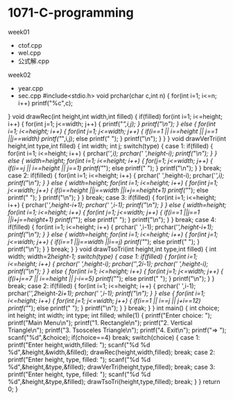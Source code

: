 # 1071-C-programming

week01
* ctof.cpp
* wel.cpp
* 公式解.cpp
 
week02
* year.cpp
* sec.cpp
#include<stdio.h>
void prchar(char c,int n)
{
    for(int i=1; i<=n; i++)
        printf("%c",c);

}
void drawRec(int height,int width,int filled)
{
    if(filled)
        for(int i=1; i<=height; i++)
        {
            for(int j=1; j<=width; j++)
            {
                printf("*",i,j);
            }
            printf("\n");
        }
    else
    {
        for(int i=1; i<=height; i++)
        {
            for(int j=1; j<=width; j++)
            {
                if(i==1 || i==height || j==1 ||j==width)
                    printf("*",i,j);
                else
                    printf(" ");
            }
            printf("\n");
        }
    }
}
void drawVerTri(int height,int type,int filled)
{
    int width;
    int j;
    switch(type)
    {
    case 1:
        if(filled)
        {
            for(int i=1; i<=height; i++)
            {
                prchar('*',i);
                prchar(' ',height-i);
                printf("\n");
            }
        }
        else
        {
            width=height;
            for(int i=1; i<=height; i++)
            {
                for(j=1; j<=width; j++)
                {
                    if(i==j || i==height || j==1)
                        printf("*");
                    else
                        printf(" ");
                }
                printf("\n");
            }
        }
        break;
    case 2:
        if(filled)
        {
            for(int i=1; i<=height; i++)
            {
                prchar(' ',height-i);
                prchar('*',i);
                printf("\n");
            }
        }
        else
        {
            width=height;
            for(int i=1; i<=height; i++)
            {
                for(int j=1; j<=width; j++)
                {
                    if(i==height ||j==width ||i+j==height+1)
                        printf("*");
                    else
                        printf(" ");
                }
                printf("\n");
            }
        }
        break;
    case 3:
        if(filled)
        {
            for(int i=1; i<=height; i++)
            {
                prchar('*',height-i+1);
                prchar(' ',i-1);
                printf("\n");
            }
        }
        else
        {
            width=height;
            for(int i=1; i<=height; i++)
            {
                for(int j=1; j<=width; j++)
                {
                    if(i==1 ||j==1 ||i+j==height+1)
                        printf("*");
                    else
                        printf(" ");
                }
                printf("\n");
            }
        }
        break;
    case 4:
        if(filled)
        {
            for(int i=1; i<=height; i++)
            {
                prchar(' ',i-1);
                prchar('*',height-i+1);
                printf("\n");
            }
        }
        else
        {
            width=height;
            for(int i=1; i<=height; i++)
            {
                for(int j=1; j<=width; j++)
                {
                    if(i==1 ||j==width ||i==j)
                        printf("*");
                    else
                        printf(" ");
                }
                printf("\n");
            }
        }
        break;
    }
}
void drawTsoTri(int height,int type,int filled)
{
    int width;
    width=2*height-1;
    switch(type)
    {
    case 1:
        if(filled)
        {
            for(int i=1; i<=height; i++)
            {
                prchar(' ',height-i);
                prchar('*',2*i-1);
                prchar(' ',height-i);
                printf("\n");
            }
        }
        else
        {
            for(int i=1; i<=height; i++)
            {
                for(int j=1; j<=width; j++)
                {
                    if(i+j==7 || i==height || j-i==5)
                        printf("*");
                    else
                        printf(" ");
                }
                printf("\n");
            }
        }
        break;
    case 2:
        if(filled)
        {
            for(int i=1; i<=height; i++)
            {
                prchar(' ',i-1);
                prchar('*',2*height-2*i+1);
                prchar(' ',i-1);
                printf("\n");
            }
        }
        else
        {
            for(int i=1; i<=height; i++)
            {
                for(int j=1; j<=width; j++)
                {
                    if(i==1 || i==j || j+i==12)
                        printf("*");
                    else
                        printf(" ");
                }
                printf("\n");
            }
        }
        break;
    }
}
int main()
{
    int choice;
    int height;
    int width;
    int type;
    int filled;
    while(1)
    {
        printf("Enter choice: ");
        printf("Main Menu\n");
        printf("1. Rectangle\n");
        printf("2. Vertical Triangle\n");
        printf("3. Tsosceles Triangle\n");
        printf("4. Exit\n");
        printf("=> ");
        scanf("%d",&choice);
        if(choice==4)
            break;
        switch(choice)
        {
        case 1:
            printf("Enter height,width,filled: ");
            scanf("%d %d %d",&height,&width,&filled);
            drawRec(height,width,filled);
            break;
        case 2:
            printf("Enter height, type, filled: ");
            scanf("%d %d %d",&height,&type,&filled);
            drawVerTri(height,type,filled);
            break;
        case 3:
            printf("Enter height, type, filled: ");
            scanf("%d %d %d",&height,&type,&filled);
            drawTsoTri(height,type,filled);
            break;
        }
    }
    return 0;
}







